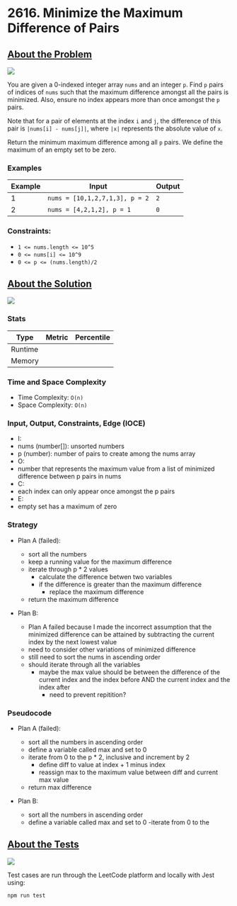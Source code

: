 # 2616. Minimize the Maximum Difference of Pairs

## <a href='https://leetcode.com/problems/minimize-the-maximum-difference-of-pairs/'>About the Problem</a>

<img src='https://img.shields.io/badge/LeetCode-FFA116.svg?style=for-the-badge&logo=LeetCode&logoColor=white' />

You are given a 0-indexed integer array `nums` and an integer `p`. Find `p` pairs of indices of `nums` such that the maximum difference amongst all the pairs is minimized. Also, ensure no index appears more than once amongst the `p` pairs.

Note that for a pair of elements at the index `i` and `j`, the difference of this pair is `|nums[i] - nums[j]|`, where `|x|` represents the absolute value of `x`.

Return the minimum maximum difference among all `p` pairs. We define the maximum of an empty set to be zero.

### Examples

| Example| Input | Output |
| --- | --- | --- |
| 1 | `nums = [10,1,2,7,1,3], p = 2` | `2` |
| 2 | `nums = [4,2,1,2], p = 1` | `0` |

### Constraints:

- `1 <= nums.length <= 10^5`
- `0 <= nums[i] <= 10^9`
- `0 <= p <= (nums.length)/2`

## <a href='./minimizeMax.js'>About the Solution</a>

<img src='https://img.shields.io/badge/JavaScript-F7DF1E.svg?style=for-the-badge&logo=JavaScript&logoColor=black' />

<!-- Add Metrics from LeetCode -->
### Stats
| Type | Metric | Percentile |
| --- | --- | --- |
| Runtime |  |  |
| Memory |  |  |

<!-- Change Time and Space Complexity -->
### Time and Space Complexity
 - Time Complexity: `O(n)`
 - Space Complexity: `O(n)`

<!-- Planning -->
### Input, Output, Constraints, Edge (IOCE)

 - I:
  - nums (number[]): unsorted numbers
  - p (number): number of pairs to create among the nums array
 - O:
  - number that represents the maximum value from a list of minimized difference between p pairs in nums
 - C:
  - each index can only appear once amongst the p pairs
 - E:
  - empty set has a maximum of zero

### Strategy
- Plan A (failed):
  - sort all the numbers
  - keep a running value for the maximum difference
  - iterate through p * 2 values
    - calculate the difference betwen two variables
    - if the difference is greater than the maximum difference
      - replace the maximum difference
  - return the maximum difference

- Plan B:
  - Plan A failed because I made the incorrect assumption that the minimized difference can be attained by subtracting the current index by the next lowest value
  - need to consider other variations of minimized difference
  - still need to sort the nums in ascending order
  - should iterate through all the variables
    - maybe the max value should be between the difference of the current index and the index before AND the current index and the index after
      - need to prevent repitition?

### Pseudocode
- Plan A (failed):
  - sort all the numbers in ascending order
  - define a variable called max and set to 0
  - iterate from 0 to the p * 2, inclusive and increment by 2
    - define diff to value at index + 1 minus index
    - reassign max to the maximum value between diff and current max value
  - return max difference

- Plan B:
  - sort all the numbers in ascending order
  - define a variable called max and set to 0
  -iterate from 0 to the


## <a href='./minimizeMax.test.js'>About the Tests</a>

<img src='https://img.shields.io/badge/Jest-C21325.svg?style=for-the-badge&logo=Jest&logoColor=white' />

Test cases are run through the LeetCode platform and locally with Jest using:
```
npm run test
```